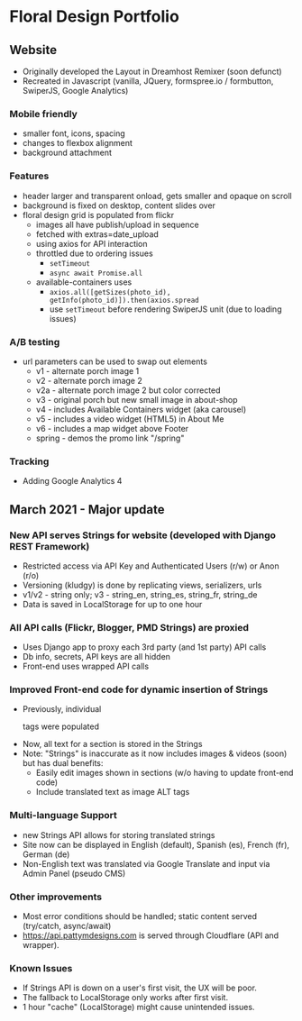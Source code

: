 # Floral Design Portfolio

## Website
* Originally developed the Layout in Dreamhost Remixer (soon defunct)
* Recreated in Javascript (vanilla, JQuery, formspree.io / formbutton, SwiperJS, Google Analytics)

### Mobile friendly
* smaller font, icons, spacing
* changes to flexbox alignment
* background attachment

### Features
* header larger and transparent onload, gets smaller and opaque on scroll
* background is fixed on desktop, content slides over
* floral design grid is populated from flickr
  * images all have publish/upload in sequence
  * fetched with extras=date_upload
  * using axios for API interaction
  * throttled due to ordering issues
    * `setTimeout`
    * `async await Promise.all`
  * available-containers uses
    * `axios.all([getSizes(photo_id), getInfo(photo_id)]).then(axios.spread`
    * use `setTimeout` before rendering SwiperJS unit (due to loading issues)

### A/B testing
  * url parameters can be used to swap out elements
    * v1 - alternate porch image 1
    * v2 - alternate porch image 2
    * v2a - alternate porch image 2 but color corrected
    * v3 - original porch but new small image in about-shop
    * v4 - includes Available Containers widget (aka carousel)
    * v5 - includes a video widget (HTML5) in About Me
    * v6 - includes a map widget above Footer
    * spring - demos the promo link "/spring"

### Tracking
  * Adding Google Analytics 4

## March 2021 - Major update

### New API serves Strings for website (developed with Django REST Framework)
  * Restricted access via API Key and Authenticated Users (r/w) or Anon (r/o)
  * Versioning (kludgy) is done by replicating views, serializers, urls
  * v1/v2 - string only; v3 - string_en, string_es, string_fr, string_de
  * Data is saved in LocalStorage for up to one hour

### All API calls (Flickr, Blogger, PMD Strings) are proxied
  * Uses Django app to proxy each 3rd party (and 1st party) API calls
  * Db info, secrets, API keys are all hidden
  * Front-end uses wrapped API calls

### Improved Front-end code for dynamic insertion of Strings
  * Previously, individual <p> tags were populated
  * Now, all text for a section is stored in the Strings
  * Note: "Strings" is inaccurate as it now includes images & videos (soon) but has dual benefits:
    * Easily edit images shown in sections (w/o having to update front-end code)
    * Include translated text as image ALT tags

### Multi-language Support
  * new Strings API allows for storing translated strings
  * Site now can be displayed in English (default), Spanish (es), French (fr), German (de)
  * Non-English text was translated via Google Translate and input via Admin Panel (pseudo CMS)

### Other improvements
  * Most error conditions should be handled; static content served (try/catch, async/await)
  * https://api.pattymdesigns.com is served through Cloudflare (API and wrapper).

### Known Issues
  * If Strings API is down on a user's first visit, the UX will be poor.
  * The fallback to LocalStorage only works after first visit.
  * 1 hour "cache" (LocalStorage) might cause unintended issues.
